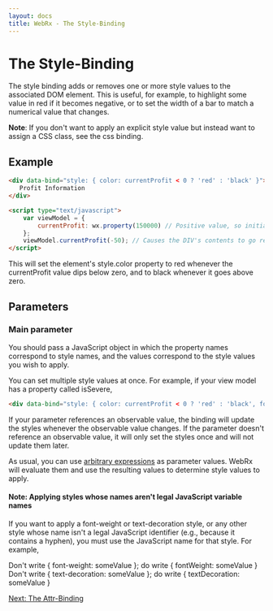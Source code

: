 ```yaml
---
layout: docs
title: WebRx - The Style-Binding
---
```

# The Style-Binding

The style binding adds or removes one or more style values to the associated DOM element. This is useful, for example, to highlight some value in red if it becomes negative, or to set the width of a bar to match a numerical value that changes.

**Note**: If you don't want to apply an explicit style value but instead want to assign a CSS class, see the css binding.

## Example

```html
<div data-bind="style: { color: currentProfit < 0 ? 'red' : 'black' }">
   Profit Information
</div>
```
 
```html
<script type="text/javascript">
    var viewModel = {
        currentProfit: wx.property(150000) // Positive value, so initially black
    };
    viewModel.currentProfit(-50); // Causes the DIV's contents to go red
</script>
```

This will set the element's style.color property to red whenever the currentProfit value dips below zero, and to black whenever it goes above zero.

## Parameters

### Main parameter

You should pass a JavaScript object in which the property names correspond to style names, and the values correspond to the style values you wish to apply.

You can set multiple style values at once. For example, if your view model has a property called isSevere,

```html
<div data-bind="style: { color: currentProfit < 0 ? 'red' : 'black', fontWeight: isSevere ? 'bold' : '' }">...</div>
```

If your parameter references an observable value, the binding will update the styles whenever the observable value changes. If the parameter doesn't reference an observable value, it will only set the styles once and will not update them later.

As usual, you can use [arbitrary expressions](/docs/binding-syntax.html#topic-binding-expressions) as parameter values. WebRx will evaluate them and use the resulting values to determine style values to apply.

#### Note: Applying styles whose names aren't legal JavaScript variable names

If you want to apply a font-weight or text-decoration style, or any other style whose name isn't a legal JavaScript identifier (e.g., because it contains a hyphen), you must use the JavaScript name for that style. For example,

Don't write { font-weight: someValue }; do write { fontWeight: someValue }
Don't write { text-decoration: someValue }; do write { textDecoration: someValue }

<a class="next-topic" href="/docs/attr-binding.html#start">Next: The Attr-Binding</a>